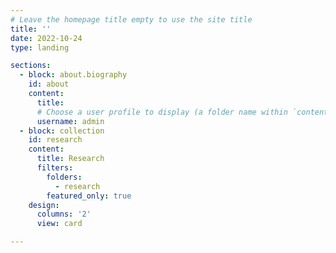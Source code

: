 ```yaml
---
# Leave the homepage title empty to use the site title
title: ''
date: 2022-10-24
type: landing

sections:
  - block: about.biography
    id: about
    content:
      title: 
      # Choose a user profile to display (a folder name within `content/authors/`)
      username: admin
  - block: collection
    id: research
    content:
      title: Research
      filters:
        folders:
          - research
        featured_only: true
    design:
      columns: '2'
      view: card 

---
```

